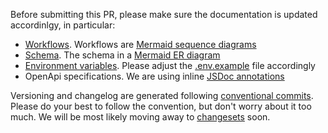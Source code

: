 Before submitting this PR, please make sure the documentation is updated accordinlgy, in particular:

- [Workflows](https://github.com/nhost/hasura-auth/tree/main/docs/workflows). Workflows are [Mermaid sequence diagrams](https://mermaid-js.github.io/mermaid/#/sequenceDiagram)
- [Schema](https://github.com/nhost/hasura-auth/blob/main/docs/schema.md). The schema in a [Mermaid ER diagram](https://mermaid-js.github.io/mermaid/#/entityRelationshipDiagram)
- [Environment variables](https://github.com/nhost/hasura-auth/blob/main/docs/environment-variables.md). Please adjust the [.env.example](https://github.com/nhost/hasura-auth/blob/main/.env.example) file accordingly
- OpenApi specifications. We are using inline [JSDoc annotations](https://www.npmjs.com/package/express-jsdoc-swagger)

Versioning and changelog are generated following [conventional commits](https://www.conventionalcommits.org/en/v1.0.0/). Please do your best to follow the convention, but don't worry about it too much. We will be most likely moving away to [changesets](https://github.com/changesets/changesets) soon.
